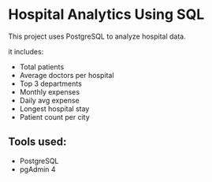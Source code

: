 # Hospital Analytics Using SQL

This project uses PostgreSQL to analyze hospital data.

 it includes:
- Total patients
- Average doctors per hospital
- Top 3 departments
- Monthly expenses
- Daily avg expense
- Longest hospital stay
- Patient count per city

## Tools used:
- PostgreSQL
- pgAdmin 4
